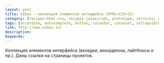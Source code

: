 ```yaml
---
layout: post
title: UIbox — коллекция элементов интерфейса (HTML+CSS+JS)
category: [recipes-html-css, recipes-javascript, prototype, services, manuals]
tags: [accordion, autocomplete, button, calendar, carousel, collapsible, color-picker, combo-box, date-picker, drag-drop, dropdown, file-picker, infinite-scroll, input, lightbox, map, menu, modal-dialog, pagination, progress, scrollbar, select, sidebar, slider, spinner, stepper, syntax, tab, toolbar, tooltip, tour, tree, typeahead]
link: http://www.uibox.in/
description:
keywords:
---
```


<p>Коллекция элементов интерфейса (вкладки, аккордеоны, лайтбоксы и пр.). Даны ссылки на страницы проектов.</p>

